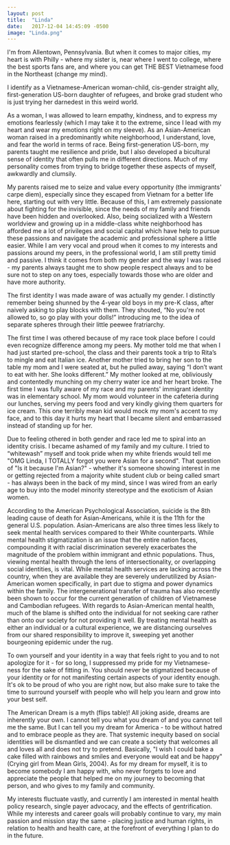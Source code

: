 ```yaml
---
layout: post
title:  "Linda"
date:   2017-12-04 14:45:09 -0500
image: "Linda.png"
---
```


I'm from Allentown, Pennsylvania. But when it comes to major cities, my heart is with Philly - where my sister is, near where I went to college, where the best sports fans are, and where you can get THE BEST Vietnamese food in the Northeast (change my mind).

I identify as a Vietnamese-American woman-child, cis-gender straight ally, first-generation US-born daughter of refugees, and broke grad student who is just trying her darnedest in this weird world.

As a woman, I was allowed to learn empathy, kindness, and to express my emotions fearlessly (which I may take it to the extreme, since I lead with my heart and wear my emotions right on my sleeve). As an Asian-American woman raised in a predominantly white neighborhood, I understand, love, and fear the world in terms of race. Being first-generation US-born, my parents taught me resilience and pride, but I also developed a bicultural sense of identity that often pulls me in different directions. Much of my personality comes from trying to bridge together these aspects of myself, awkwardly and clumsily.

My parents raised me to seize and value every opportunity (the immigrants' carpe diem), especially since they escaped from Vietnam for a better life here, starting out with very little. Because of this, I am extremely passionate about fighting for the invisible, since the needs of my family and friends have been hidden and overlooked. Also, being socialized with a Western worldview and growing up in a middle-class white neighborhood has afforded me a lot of privileges and social capital which have help to pursue these passions and navigate the academic and professional sphere a little easier. While I am very vocal and proud when it comes to my interests and passions around my peers, in the professional world, I am still pretty timid and passive. I think it comes from both my gender and the way I was raised - my parents always taught me to show people respect always and to be sure not to step on any toes, especially towards those who are older and have more authority.

The first identity I was made aware of was actually my gender. I distinctly remember being shunned by the 4-year old boys in my pre-K class, after naively asking to play blocks with them. They shouted, “No you're not allowed to, so go play with your dolls!” introducing me to the idea of separate spheres through their little peewee fratriarchy.

The first time I was othered because of my race took place before I could even recognize difference among my peers. My mother told me that when I had just started pre-school, the class and their parents took a trip to Rita’s to mingle and eat Italian ice. Another mother tried to bring her son to the table my mom and I were seated at, but he pulled away, saying “I don’t want to eat with her. She looks different.” My mother looked at me, obliviously and contentedly munching on my cherry water ice and her heart broke. The first time I was fully aware of my race and my parents' immigrant identity was in elementary school. My mom would volunteer in the cafeteria during our lunches, serving my peers food and very kindly giving them quarters for ice cream. This one terribly mean kid would mock my mom's accent to my face, and to this day it hurts my heart that I became silent and embarrassed instead of standing up for her.

Due to feeling othered in both gender and race led me to spiral into an identity crisis. I became ashamed of my family and my culture. I tried to “whitewash” myself and took pride when my white friends would tell me "OMG Linda, I TOTALLY forgot you were Asian for a second". That question of "Is it because I'm Asian?" - whether it's someone showing interest in me or getting rejected from a majority white student club or being called smart - has always been in the back of my mind, since I was wired from an early age to buy into the model minority stereotype and the exoticism of Asian women.

According to the American Psychological Association, suicide is the 8th leading cause of death for Asian-Americans, while it is the 11th for the general U.S. population. Asian-Americans are also three times less likely to seek mental health services compared to their White counterparts. While mental health stigmatization is an issue that the entire nation faces, compounding it with racial discrimination severely exacerbates the magnitude of the problem within immigrant and ethnic populations. Thus, viewing mental health through the lens of intersectionality, or overlapping social identities, is vital. While mental health services are lacking across the country, when they are available they are severely underutilized by Asian-American women specifically, in part due to stigma and power dynamics within the family. The intergenerational transfer of trauma has also recently been shown to occur for the current generation of children of Vietnamese and Cambodian refugees. With regards to Asian-American mental health, much of the blame is shifted onto the individual for not seeking care rather than onto our society for not providing it well. By treating mental health as either an individual or a cultural experience, we are distancing ourselves from our shared responsibility to improve it, sweeping yet another bourgeoning epidemic under the rug.

To own yourself and your identity in a way that feels right to you and to not apologize for it - for so long, I suppressed my pride for my Vietnamese-ness for the sake of fitting in. You should never be stigmatized because of your identity or for not manifesting certain aspects of your identity enough. It's ok to be proud of who you are right now, but also make sure to take the time to surround yourself with people who will help you learn and grow into your best self.

The American Dream is a myth (flips table)! All joking aside, dreams are inherently your own. I cannot tell you what you dream of and you cannot tell me the same. But I can tell you my dream for America - to be without hatred and to embrace people as they are. That systemic inequity based on social identities will be dismantled and we can create a society that welcomes all and loves all and does not try to pretend. Basically, "I wish I could bake a cake filled with rainbows and smiles and everyone would eat and be happy" (Crying girl from Mean Girls, 2004). As for my dream for myself, it is to become somebody I am happy with, who never forgets to love and appreciate the people that helped me on my journey to becoming that person, and who gives to my family and community.

My interests fluctuate vastly, and currently I am interested in mental health policy research, single payer advocacy, and the effects of gentrification. While my interests and career goals will probably continue to vary, my main passion and mission stay the same - placing justice and human rights, in relation to health and health care, at the forefront of everything I plan to do in the future.
